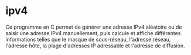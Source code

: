 # ipv4
Ce programme en C permet de générer une adresse IPv4 aléatoire ou de saisir une adresse IPv4 manuellement, puis calcule et affiche différentes informations telles que le masque de sous-réseau, l'adresse réseau, l'adresse hôte, la plage d'adresses IP adressable et l'adresse de diffusion.
